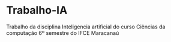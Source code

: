 # Trabalho-IA

Trabalho da disciplina Inteligencia artificial do curso Ciências da computação 6º semestre do IFCE Maracanaú
